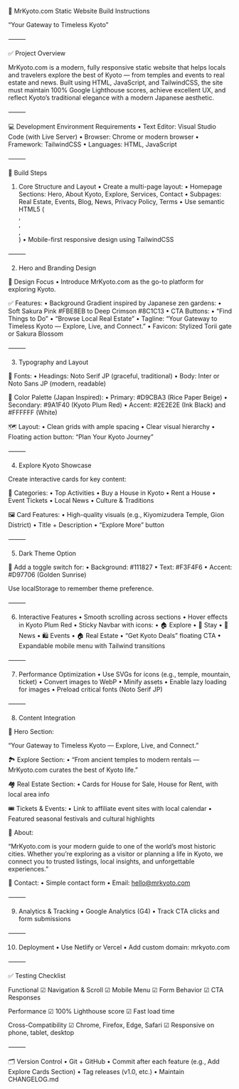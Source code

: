 🏯 MrKyoto.com Static Website Build Instructions

“Your Gateway to Timeless Kyoto”

⸻

✅ Project Overview

MrKyoto.com is a modern, fully responsive static website that helps locals and travelers explore the best of Kyoto — from temples and events to real estate and news. Built using HTML, JavaScript, and TailwindCSS, the site must maintain 100% Google Lighthouse scores, achieve excellent UX, and reflect Kyoto’s traditional elegance with a modern Japanese aesthetic.

⸻

💻 Development Environment Requirements
	•	Text Editor: Visual Studio Code (with Live Server)
	•	Browser: Chrome or modern browser
	•	Framework: TailwindCSS
	•	Languages: HTML, JavaScript

⸻

🔨 Build Steps

1. Core Structure and Layout
	•	Create a multi-page layout:
	•	Homepage Sections: Hero, About Kyoto, Explore, Services, Contact
	•	Subpages: Real Estate, Events, Blog, News, Privacy Policy, Terms
	•	Use semantic HTML5 (<main>, <section>, <nav>, <footer>)
	•	Mobile-first responsive design using TailwindCSS

⸻

2. Hero and Branding Design

🏯 Design Focus
	•	Introduce MrKyoto.com as the go-to platform for exploring Kyoto.

✅ Features:
	•	Background Gradient inspired by Japanese zen gardens:
	•	Soft Sakura Pink #FBE8EB to Deep Crimson #8C1C13
	•	CTA Buttons:
	•	“Find Things to Do”
	•	“Browse Local Real Estate”
	•	Tagline:
“Your Gateway to Timeless Kyoto — Explore, Live, and Connect.”
	•	Favicon: Stylized Torii gate or Sakura Blossom

⸻

3. Typography and Layout

🎨 Fonts:
	•	Headings: Noto Serif JP (graceful, traditional)
	•	Body: Inter or Noto Sans JP (modern, readable)

🧧 Color Palette (Japan Inspired):
	•	Primary: #D9CBA3 (Rice Paper Beige)
	•	Secondary: #9A1F40 (Kyoto Plum Red)
	•	Accent: #2E2E2E (Ink Black) and #FFFFFF (White)

🗺️ Layout:
	•	Clean grids with ample spacing
	•	Clear visual hierarchy
	•	Floating action button: “Plan Your Kyoto Journey”

⸻

4. Explore Kyoto Showcase

Create interactive cards for key content:

🧭 Categories:
	•	Top Activities
	•	Buy a House in Kyoto
	•	Rent a House
	•	Event Tickets
	•	Local News
	•	Culture & Traditions

🖼️ Card Features:
	•	High-quality visuals (e.g., Kiyomizudera Temple, Gion District)
	•	Title + Description
	•	“Explore More” button

⸻

5. Dark Theme Option

🌙 Add a toggle switch for:
	•	Background: #111827
	•	Text: #F3F4F6
	•	Accent: #D97706 (Golden Sunrise)

Use localStorage to remember theme preference.

⸻

6. Interactive Features
	•	Smooth scrolling across sections
	•	Hover effects in Kyoto Plum Red
	•	Sticky Navbar with icons:
	•	🏠 Explore
	•	🏯 Stay
	•	📰 News
	•	🛍️ Events
	•	🏠 Real Estate
	•	“Get Kyoto Deals” floating CTA
	•	Expandable mobile menu with Tailwind transitions

⸻

7. Performance Optimization
	•	Use SVGs for icons (e.g., temple, mountain, ticket)
	•	Convert images to WebP
	•	Minify assets
	•	Enable lazy loading for images
	•	Preload critical fonts (Noto Serif JP)

⸻

8. Content Integration

🏮 Hero Section:

“Your Gateway to Timeless Kyoto — Explore, Live, and Connect.”

🏞️ Explore Section:
	•	“From ancient temples to modern rentals — MrKyoto.com curates the best of Kyoto life.”

🏘️ Real Estate Section:
	•	Cards for House for Sale, House for Rent, with local area info

🎟️ Tickets & Events:
	•	Link to affiliate event sites with local calendar
	•	Featured seasonal festivals and cultural highlights

📝 About:

“MrKyoto.com is your modern guide to one of the world’s most historic cities. Whether you’re exploring as a visitor or planning a life in Kyoto, we connect you to trusted listings, local insights, and unforgettable experiences.”

📩 Contact:
	•	Simple contact form
	•	Email: hello@mrkyoto.com

⸻

9. Analytics & Tracking
	•	Google Analytics (G4)
	•	Track CTA clicks and form submissions

⸻

10. Deployment
	•	Use Netlify or Vercel
	•	Add custom domain: mrkyoto.com

⸻

✅ Testing Checklist

Functional
☑ Navigation & Scroll
☑ Mobile Menu
☑ Form Behavior
☑ CTA Responses

Performance
☑ 100% Lighthouse score
☑ Fast load time

Cross-Compatibility
☑ Chrome, Firefox, Edge, Safari
☑ Responsive on phone, tablet, desktop

⸻

🗂️ Version Control
	•	Git + GitHub
	•	Commit after each feature (e.g., Add Explore Cards Section)
	•	Tag releases (v1.0, etc.)
	•	Maintain CHANGELOG.md
